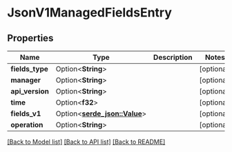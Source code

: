 # JsonV1ManagedFieldsEntry

## Properties

Name | Type | Description | Notes
------------ | ------------- | ------------- | -------------
**fields_type** | Option<**String**> |  | [optional]
**manager** | Option<**String**> |  | [optional]
**api_version** | Option<**String**> |  | [optional]
**time** | Option<**f32**> |  | [optional]
**fields_v1** | Option<[**serde_json::Value**](.md)> |  | [optional]
**operation** | Option<**String**> |  | [optional]

[[Back to Model list]](../README.md#documentation-for-models) [[Back to API list]](../README.md#documentation-for-api-endpoints) [[Back to README]](../README.md)


